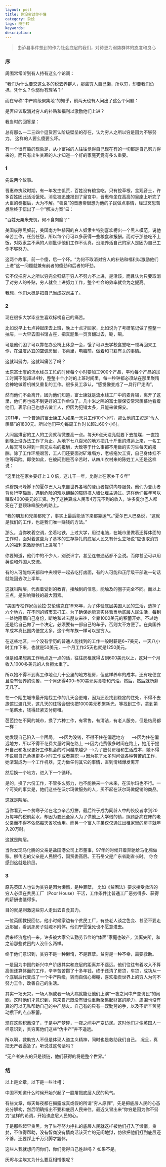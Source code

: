 ```yaml
---
layout: post
title: 你没穷过你不懂
category: 杂烩
tags: 随手转
keywords: 
description: 
---
```


> 由泸县事件想到的作为社会底层的我们，对待更为弱势群体的态度和良心

### 序

周围常常听到有人持有这么个论调：

“我们为什么要交这么多的税去养群人，那些穷人自己懒，所以穷，却要我们负担。凭什么？你弱你有理咯？”

而在号称“中产阶级聚集地”的知乎，前两天也有人问出了这么个问题：

是否应该取消对穷人的补贴和福利以激励他们上进？

我当时的回答是：

总有那么一二三四个逗货否认阶级壁垒的存在，认为穷人之所以穷是因为不够努力。
这样的人要么傻要么坏。

有一个很有趣的现象是，从小富裕的人往往觉得自己现在有的一切都是自己努力得来的。而只有出生贫寒的人才知道一个好的家庭究竟有多么重要。

### 1

先说两个故事。

晋惠帝执政时期，有一年发生饥荒，百姓没有粮食吃，只有挖草根，食观音土，许多百姓因此活活饿死。消息被迅速报到了皇宫中，晋惠帝坐在高高的皇座上听完了大臣的奏报后，大为不解。“善良”的晋惠帝很想为他的子民做点事情，经过冥思苦想后终于悟出了一个“解决方案”曰：

“百姓无粟米充饥，何不食肉糜？”

美国废除黑奴前，美国南方种植园的白人奴隶主特别喜欢榜出一个黑人模范，说他辛苦工作，任劳任怨，所以每个月可以多获得一些粮食和报酬。而对于那些吃不上饭，对奴隶主不满的人则批评他们工作不认真，没法养活自己的家人是因为自己工作不够努力。

这两个故事，前一个傻，后一个坏。“为何不取消对穷人的补贴和福利以激励他们上进”这一问题就兼有前者的傻劲和后者的坏劲。

它不仅把穷人之所以穷完全归结于穷人不努力不上进，是活该，而且认为只要取消了对穷人的补贴，穷人就会上进努力工作，整个社会的效率就会为之提高。

我想，他们大概是把自己当成奴隶主了。

### 2

现在很多大学毕业生喜欢标榜自己的痛苦。

比如说早上七点钟起床去上班，晚上十点才回家，比如说为了考研笔记做了整整一抽屉，一大早去图书馆占座，把真题集一页页翻过去，唰，唰。

可是他们困了可以靠在办公椅上休息一会，饿了可以去学校食堂吃一顿再回来工作，在温度适宜的空调房里，书桌里，电脑前，做着和书籍有关的事情。

这就叫努力，这就叫痛苦了吗？

太原富士康的流水线员工忙的时候每个小时要加工900个产品，平均每个产品的加工时间不能超过4秒，整整十个小时的上班时间里，每一秒钟都必须站在那里聚精会神地做着机械又重复的工作。很多员工承认，“感觉像变成了一具行尸走肉”。

然而他们不会离开，因为他们知道，富士康就是流水线工厂中的麦肯锡，离开了这里，他们再也找不到更好的工作单位了。几十米之隔的富士康保安常常羡慕地看着他们，表示自己也想去做工人，但因为犯错太多，只能来做保安。

2011年，一个普通的富士康工人如果一天只工作10个小时，那么他的工资是“令人羡慕”的1800元。所以他们平均每周工作时长超过60个小时。

大同黑煤窑的工人的工资就稍微要高一点。每天6点天没亮就要下去拉煤，一直拉到晚上没办法工作了为止。从地下七八百米的地方把几十斤重的煤运上来，一名工人每天可以得到一百元左右的报酬，大致等于什么事都不用做的实习生每天的报酬。除了工作环境艰苦，工人们还要面对矿难塌方，老板拖欠工资，自己身体扛不住等风险。即使如此，在被问到是否辛苦时，从四川农村来的陈姓工人还是这样说：

“这里比在家乡要好上１０倍，这儿干一年，比得上在家乡干６年”

珠穆朗玛峰脚下的夏尔巴人为来自世界各地的登山者提供向导服务。他们为登山者背负行李辎重，遇到危险的难以翻越的障碍搭人墙让雇主通过。这样他们每年可以赚取4000美元的工资。为了这换算成人民币4万元不到的收入，许多夏尔巴人都死在了登顶珠峰服务的路上。

“我的朋友和兄弟都死了，事实上最后能活下来都靠运气。”夏尔巴人巴桑说，“这就是我们的工作，也是我们唯一赚钱的方法。”

那么，当你吹着空调，坐着地铁，上过大学，用过电脑，在城市里做着还算体面的工作时，面对着这些为了基本的生存挣扎的底层人民又有什么立场说“应该取消穷人的福利来激励他们上进呢？”

你要知道，他们中的不少人，别说识字，甚至连普通话都不会说。而你甚至可以用英语和外国人交流。

有的人可能每天都和中央领导一起去吃打卤面，有的人可能和正厅级干部说一句话就能回去吹上半年。

这就叫阶层，代表着受到的教育，接触到的信息，能触及的圈子完全不同。而以上三点，是影响赚钱的最大因素。

“美国专栏作家芭芭拉·艾伦瑞克在1998年，为了体验底层美国人民的生活，选择了六个地方，在不同的城市去打工。为了确保她能真实体验当地底层人民生活，每到一处她隐瞒自己身份，断绝和过去朋友来往，全靠1000美元的积蓄开始。不过她还是给自己做了一个决定，必须要有一部自己的车子，否则太不方便了。在美国养车成本真比国内便宜太多，这个有车族一样可以是穷人。

在这些地区，一个没有学历的普通人能找到的工作一般时薪是6~7美元，一天八小时工作下来，也就是50美元，一个月工作25天也就是1250美元。 　

但是如果想离工作地点近一点的话，往往房租就得占到600美元以上，这对一个月收入1000多美元的人负担太重了。

所以她不得不到离工作地点几十公里的地方租房，但这样养车的成本，还有吃便宜且没有营养的快餐，一个月还得400~500美元买食物和汽油。然后，然后就所剩无几了。

在一个陌生城市最开始找工作的几天会更难，因为还没找到稳定的住处，不得不去旅馆过渡几天，这几天的住宿会很快把1000美元积累耗光，等找到工作，拿到第一笔薪水，钱得赶紧支付房租。

芭芭拉在不同的城市，换了六种工作，有零售，有清洁，有老人服务，但是结局都一样：

她发现自己陷入一个困局。
-->因为没钱，不得不住在偏远地方 　
-->因为住在偏远地方，所以不得不花费大量时间在路上
-->因为花费很多时间在路上，她用于提升自己和发现更好工作机会的时间越来越少
-->为了应付房租和生活成本，她不得不说服自己承担更多小时工作或者兼职
-->因为花了太多时间做各种劳苦的工作，她渐渐成为一个工作机器，无力做任何其它的事情，直到情绪爆发离开

然后换一个地方，进入下一个循环。

是的，换了六份工作，不管多么努力，也不能换来一个未来，在沃尔玛也不行。一个可笑的事实是，她们这些在沃尔玛做服务的人，买不起在沃尔玛做促销的商品。

这就是阶层。

当你看到一个贫寒子弟在北京辛苦打拼，最后终于成为同龄人中的佼佼者拿到20万每年的税前薪水，却因为要还全家人为了供他上大学借的债，照顾卧病在床的老父亲而不得不依然每天省吃俭用。而另一个富人子弟仅仅通过出租家里的房子就年入20万时。

这就是阶层。

当你发现马化腾的父亲是盐田港公司上市董事，97年的时候开着奔驰给马化腾做账。柳传志的父亲是人民银行，国贸委高层。王石岳父是广东省副省长时。
你会感到这就是阶层。

### 3

原先英国人也认为贫穷是因为懒惰，是种罪孽，
比如《贫困法》要求接受救济的穷人必须在贫民工厂（Poor House）干活，工作条件比普通工厂恶劣得多、获得的薪酬也低得多。

目的就是刺激这些穷人走出去自食其力。

一位英国教授回忆，他小时候家边有个贫民工厂，有些老人谈之色变、甚至不要走近那里，看到那房子就魂不附体。他们宁愿饿死也不愿意进去。

后来经济危机一来，许多被大家公认勤劳节俭的“体面”家庭也破产，流离失所，和之前那些贫困的人没什么两样。

终于他们意识到，贫穷不是一种懒惰，不是罪孽。贫穷是一种不幸，需要救助。

一是因为中国的新兴中产阶级其实和底层的距离并不遥远。他们往往有着收入不算高但还算体面的工作，辛辛苦苦攒了十多年钱，终于还清了房贷，车贷，成功从一个底层后代变成了一个中产阶级，转而自信心爆棚，喜欢指责世界上的穷人为何不努力工作，改善自己的生活。

其实一场天灾，一场人祸或者一场大病就能让他们上演“一夜之间中产变访民”的闹剧。这时他们才意识到，原来自己既没有很快重新聚集起财富的能力，周围也没有真的可以无私帮助自己的中产朋友。自己有的只有一双勤劳的手，以及不断辛苦劳动攒下的点点积蓄。

现在这些积蓄没了，于是中产梦碎，一夜之间中产变访民。这时他们才像英国人一样意识到，贫穷离他们这些“伪中产”并不遥远。

所以啊，救助穷人不但是体现人道主义精神，同时也是救助我们自己。
况且，真把无产者逼急了。听说过这句话吗？

“无产者失去的只是锁链，他们获得的将是整个世界。”


### 结

以上是文章，以下是一些吐槽：

中国不知道什么时候开始兴起了一股屠戮底层人民的风气。

有些文章，每天每夜都在揭露或真或假的所谓“穷人原罪”，先是把底层人民的心态充分解构，然后明确指出不要和底层人民来往。最近又冒出来“你穷是因为你不努力”这样的论调，开始诛底层人民的心。

于是那些起早贪黑，为了生存努力挣扎的底层人民就这样被他们打入了懒惰，贪婪，不值得帮助，没有智商没有情商活该灭亡的无间地狱，仿佛把他们打到底层还不够，还要踩上千万只脚才罢休。

这些人我就想问问你们，你们觉得自己姓赵吗？
如果不是。

灰烬与尘埃又为什么要互相憎恨呢？